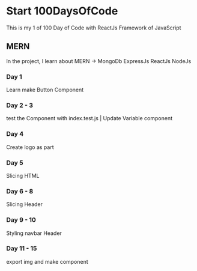 # Start 100DaysOfCode

This is my 1 of 100 Day of Code with ReactJs Framework of JavaScript

## MERN

In the project, I learn about MERN -> MongoDb ExpressJs ReactJs NodeJs

### Day 1

Learn make Button Component

### Day 2 - 3

test the Component with index.test.js | Update Variable component

### Day 4

Create logo as part

### Day 5

Slicing HTML

### Day 6 - 8

Slicing Header

### Day 9 - 10

Styling navbar Header

### Day 11 - 15

export img and make component
